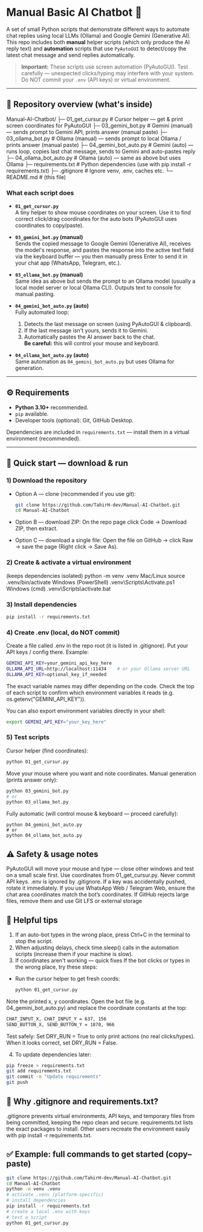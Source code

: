 # Manual Basic AI Chatbot 🤖

A set of small Python scripts that demonstrate different ways to automate chat replies using local LLMs (Ollama) and Google Gemini (Generative AI).  
This repo includes both **manual** helper scripts (which only produce the AI reply text) and **automation** scripts that use `PyAutoGUI` to detect/copy the latest chat message and send replies automatically.

> **Important:** These scripts use screen automation (PyAutoGUI). Test carefully — unexpected clicks/typing may interfere with your system. Do NOT commit your `.env` (API keys) or virtual environment.

---

## 🔎 Repository overview (what's inside)
Manual-AI-Chatbot/
├─ 01_get_cursur.py # Cursor helper — get & print screen coordinates for PyAutoGUI
├─ 03_gemini_bot.py # Gemini (manual) — sends prompt to Gemini API, prints answer (manual paste)
├─ 03_ollama_bot.py # Ollama (manual) — sends prompt to local Ollama / prints answer (manual paste)
├─ 04_gemini_bot_auto.py # Gemini (auto) — runs loop, copies last chat message, sends to Gemini and auto-pastes reply
├─ 04_ollama_bot_auto.py # Ollama (auto) — same as above but uses Ollama
├─ requirements.txt # Python dependencies (use with pip install -r requirements.txt)
├─ .gitignore # Ignore venv, .env, caches etc.
└─ README.md # (this file)

### What each script does
- **`01_get_cursur.py`**  
  A tiny helper to show mouse coordinates on your screen. Use it to find correct click/drag coordinates for the auto bots (PyAutoGUI uses coordinates to copy/paste).

- **`03_gemini_bot.py` (manual)**   
  Sends the copied message to Google Gemini (Generative AI), receives the model's response, and pastes the response into the active text field via the keyboard buffer — you then manually press Enter to send it in your chat app (WhatsApp, Telegram, etc.).

- **`03_ollama_bot.py` (manual)**  
  Same idea as above but sends the prompt to an Ollama model (usually a local model server or local Ollama CLI). Outputs text to console for manual pasting.

- **`04_gemini_bot_auto.py` (auto)**  
  Fully automated loop:
  1. Detects the last message on screen (using PyAutoGUI & clipboard).
  2. If the last message isn't yours, sends it to Gemini.
  3. Automatically pastes the AI answer back to the chat.  
  **Be careful:** this will control your mouse and keyboard.

- **`04_ollama_bot_auto.py` (auto)**  
  Same automation as `04_gemini_bot_auto.py` but uses Ollama for generation.

---

## ⚙️ Requirements
- **Python 3.10+** recommended.
- `pip` available.
- Developer tools (optional): Git, GitHub Desktop.

Dependencies are included in `requirements.txt` — install them in a virtual environment (recommended).

---

## 🚀 Quick start — download & run

### 1) Download the repository
- Option A — clone (recommended if you use git):
  ```bash
  git clone https://github.com/TahirH-dev/Manual-AI-Chatbot.git
  cd Manual-AI-Chatbot

- Option B — download ZIP:
On the repo page click Code → Download ZIP, then extract.

- Option C — download a single file:
Open the file on GitHub → click Raw → save the page (Right click → Save As).

### 2) Create & activate a virtual environment
(keeps dependencies isolated)
python -m venv .venv
Mac/Linux
source .venv/bin/activate
Windows (PowerShell)
.venv\Scripts\Activate.ps1
Windows (cmd)
.venv\Scripts\activate.bat

### 3) Install dependencies
```bash
pip install -r requirements.txt
```
### 4) Create .env (local, do NOT commit)
Create a file called .env in the repo root (it is listed in .gitignore). Put your API keys / config there. Example:
```bash
GEMINI_API_KEY=your_gemini_api_key_here
OLLAMA_API_URL=http://localhost:11434    # or your Ollama server URL
OLLAMA_API_KEY=optional_key_if_needed
```

The exact variable names may differ depending on the code. Check the top of each script to confirm which environment variables it reads (e.g. os.getenv("GEMINI_API_KEY")).

You can also export environment variables directly in your shell:
```bash
export GEMINI_API_KEY="your_key_here"
```
### 5) Test scripts
Cursor helper (find coordinates):
```bash
python 01_get_cursur.py
```
Move your mouse where you want and note coordinates.
Manual generation (prints answer only):
```bash
python 03_gemini_bot.py
# or
python 03_ollama_bot.py
```
Fully automatic (will control mouse & keyboard — proceed carefully):
```
python 04_gemini_bot_auto.py
# or
python 04_ollama_bot_auto.py
```
## ⚠️ Safety & usage notes
PyAutoGUI will move your mouse and type — close other windows and test on a small scale first. Use coordinates from 01_get_cursur.py.
Never commit API keys. .env is ignored by .gitignore. If a key was accidentally pushed, rotate it immediately.
If you use WhatsApp Web / Telegram Web, ensure the chat area coordinates match the bot’s coordinates.
If GitHub rejects large files, remove them and use Git LFS or external storage

## 🧰 Helpful tips
1) If an auto-bot types in the wrong place, press Ctrl+C in the terminal to stop the script.
2) When adjusting delays, check time.sleep() calls in the automation scripts (increase them if your machine is slow).
3) If coordinates aren't working — quick fixes
If the bot clicks or types in the wrong place, try these steps:
- Run the cursor helper to get fresh coords:
  ```bash
  python 01_get_cursur.py
Note the printed x, y coordinates.
Open the bot file (e.g. 04_gemini_bot_auto.py) and replace the coordinate constants at the top:
```bash
CHAT_INPUT_X, CHAT_INPUT_Y = 637, 156
SEND_BUTTON_X, SEND_BUTTON_Y = 1870, 966
```
Test safely:
Set DRY_RUN = True to only print actions (no real clicks/types).
When it looks correct, set DRY_RUN = False.

4) To update dependencies later:
```bash
pip freeze > requirements.txt
git add requirements.txt
git commit -m "Update requirements"
git push
```
## 📝 Why .gitignore and requirements.txt?
.gitignore prevents virtual environments, API keys, and temporary files from being committed, keeping the repo clean and secure.
requirements.txt lists the exact packages to install. Other users recreate the environment easily with pip install -r requirements.txt.

## ✅ Example: full commands to get started (copy–paste)
```bash
git clone https://github.com/TahirH-dev/Manual-AI-Chatbot.git
cd Manual-AI-Chatbot
python -m venv .venv
# activate .venv (platform-specific)
# install dependencies
pip install -r requirements.txt
# create a local .env with keys
# test a script
python 01_get_cursur.py
```
